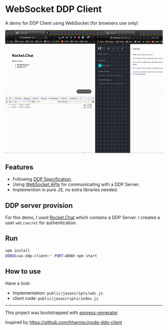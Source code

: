 # WebSocket DDP Client

A demo for DDP Client using WebSocket (for browsers use only)

<img src="images/ws-ddp-client.gif"/>

## Features
- Following [DDP Specification](https://github.com/meteor/meteor/blob/devel/packages/ddp/DDP.md).
- Using [WebSocket APIs](https://developer.mozilla.org/en-US/docs/Web/API/WebSocket) for communicating with a DDP Server.
- Implemention in pure JS, no extra libraries needed.

## DDP server provision
For this demo, I used [Rocket.Chat](https://github.com/RocketChat/Rocket.Chat) which contains a DDP Server. I created a user `wdc/secret` for authentication.


## Run
```bash
npm install
DEBUG=ws-ddp-client:* PORT=8080 npm start
```

## How to use
Have a look:
- Implementation: `public/javascripts/wdc.js`
- client code: `public/javascripts/index.js`


---
This project was bootstrapped with [express-generator](https://github.com/expressjs/express)

Inspired by https://github.com/hharnisc/node-ddp-client